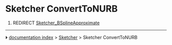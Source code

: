 # Sketcher ConvertToNURB
1.  REDIRECT [Sketcher_BSplineApproximate](Sketcher_BSplineApproximate.md)



---
⏵ [documentation index](../README.md) > [Sketcher](Sketcher_Workbench.md) > Sketcher ConvertToNURB
